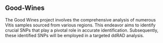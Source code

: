 ## Good-Wines
The Good Wines project involves the comprehensive analysis of numerous Vitis samples sourced from various regions. This endeavor aims to identify crucial SNPs that play a pivotal role in accurate identification. Subsequently, these identified SNPs will be employed in a targeted ddRAD analysis.
